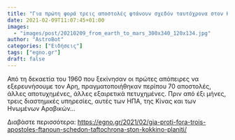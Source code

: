 ```yaml
---
title: "Για πρώτη φορά τρεις αποστολές φτάνουν σχεδόν ταυτόχρονα στον Κόκκινο Πλανήτη"
date: 2021-02-09T11:07:45+01:00
images:
  - "images/post/20210209_from_earth_to_mars_300x340_120x134.jpg"
author: "AstroBot"
categories: ["Ειδήσεις"]
tags: ["egno.gr"]
draft: false
---
```


Από τη δεκαετία του 1960 που ξεκίνησαν οι πρώτες απόπειρες να εξερευνήσουμε τον Aρη, πραγματοποιήθηκαν περίπου 70 αποστολές, άλλες αποτυχημένες, άλλες εξαιρετικά πετυχημένες. Πριν από έξι μήνες, τρεις διαστημικές υπηρεσίες, αυτές των ΗΠΑ, της Κίνας και των Ηνωμένων Αραβικών...

Διαβάστε περισσότερα: https://egno.gr/2021/02/gia-proti-fora-trois-apostoles-ftanoun-schedon-taftochrona-ston-kokkino-planiti/
